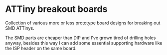 # ATTiny breakout boards

Collection of various more or less prototype board designs for breaking
out SMD ATTinys.

The SMD parts are cheaper than DIP and I've grown tired of drilling holes
anyway, besides this way I can add some essential supporting hardware like
the ISP header on the same board.

